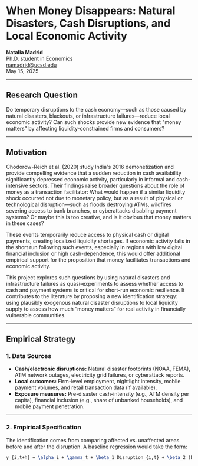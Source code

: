 # When Money Disappears: Natural Disasters, Cash Disruptions, and Local Economic Activity

**Natalia Madrid**  
Ph.D. student in Economics  
namadrid@ucsd.edu  
May 15, 2025

---

## Research Question

Do temporary disruptions to the cash economy—such as those caused by natural disasters, blackouts, or infrastructure failures—reduce local economic activity? Can such shocks provide new evidence that "money matters" by affecting liquidity-constrained firms and consumers?

---

## Motivation

Chodorow-Reich et al. (2020) study India's 2016 demonetization and provide compelling evidence that a sudden reduction in cash availability significantly depressed economic activity, particularly in informal and cash-intensive sectors. Their findings raise broader questions about the role of money as a transaction facilitator: What would happen if a similar liquidity shock occurred not due to monetary policy, but as a result of physical or technological disruption—such as floods destroying ATMs, wildfires severing access to bank branches, or cyberattacks disabling payment systems? Or maybe this is too creative, and is it obvious that money matters in these cases?

These events temporarily reduce access to physical cash or digital payments, creating localized liquidity shortages. If economic activity falls in the short run following such events, especially in regions with low digital financial inclusion or high cash-dependence, this would offer additional empirical support for the proposition that money facilitates transactions and economic activity.

This project explores such questions by using natural disasters and infrastructure failures as quasi-experiments to assess whether access to cash and payment systems is critical for short-run economic resilience. It contributes to the literature by proposing a new identification strategy: using plausibly exogenous natural disaster disruptions to local liquidity supply to assess how much “money matters” for real activity in financially vulnerable communities.

---

## Empirical Strategy

### 1. Data Sources

- **Cash/electronic disruptions:** Natural disaster footprints (NOAA, FEMA), ATM network outages, electricity grid failures, or cyberattack reports.  
- **Local outcomes:** Firm-level employment, nightlight intensity, mobile payment volumes, and retail transaction data (if available).  
- **Exposure measures:** Pre-disaster cash-intensity (e.g., ATM density per capita), financial inclusion (e.g., share of unbanked households), and mobile payment penetration.  

---

### 2. Empirical Specification

The identification comes from comparing affected vs. unaffected areas before and after the disruption. A baseline regression would take the form:

```latex
y_{i,t+h} = \alpha_i + \gamma_t + \beta_1 Disruption_{i,t} + \beta_2 (Disruption_{i,t} \times CashDependence_i) + \beta_3 X_{i,t} + \varepsilon_{i,t+h}
